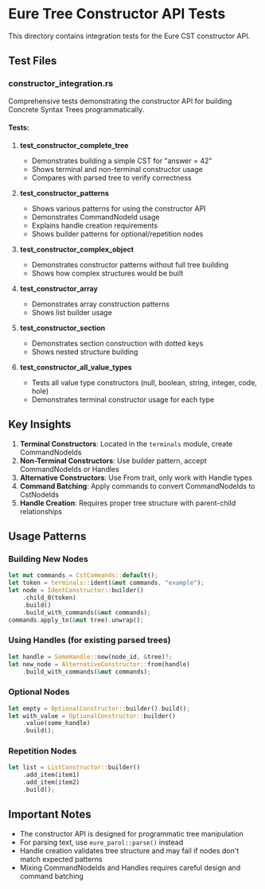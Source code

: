 # Eure Tree Constructor API Tests

This directory contains integration tests for the Eure CST constructor API.

## Test Files

### constructor_integration.rs

Comprehensive tests demonstrating the constructor API for building Concrete Syntax Trees programmatically.

#### Tests:

1. **test_constructor_complete_tree**
   - Demonstrates building a simple CST for "answer = 42"
   - Shows terminal and non-terminal constructor usage
   - Compares with parsed tree to verify correctness

2. **test_constructor_patterns**
   - Shows various patterns for using the constructor API
   - Demonstrates CommandNodeId usage
   - Explains handle creation requirements
   - Shows builder patterns for optional/repetition nodes

3. **test_constructor_complex_object**
   - Demonstrates constructor patterns without full tree building
   - Shows how complex structures would be built

4. **test_constructor_array**
   - Demonstrates array construction patterns
   - Shows list builder usage

5. **test_constructor_section**
   - Demonstrates section construction with dotted keys
   - Shows nested structure building

6. **test_constructor_all_value_types**
   - Tests all value type constructors (null, boolean, string, integer, code, hole)
   - Demonstrates terminal constructor usage for each type

## Key Insights

1. **Terminal Constructors**: Located in the `terminals` module, create CommandNodeIds
2. **Non-Terminal Constructors**: Use builder pattern, accept CommandNodeIds or Handles
3. **Alternative Constructors**: Use From trait, only work with Handle types
4. **Command Batching**: Apply commands to convert CommandNodeIds to CstNodeIds
5. **Handle Creation**: Requires proper tree structure with parent-child relationships

## Usage Patterns

### Building New Nodes
```rust
let mut commands = CstCommands::default();
let token = terminals::ident(&mut commands, "example");
let node = IdentConstructor::builder()
    .child_0(token)
    .build()
    .build_with_commands(&mut commands);
commands.apply_to(&mut tree).unwrap();
```

### Using Handles (for existing parsed trees)
```rust
let handle = SomeHandle::new(node_id, &tree)?;
let new_node = AlternativeConstructor::from(handle)
    .build_with_commands(&mut commands);
```

### Optional Nodes
```rust
let empty = OptionalConstructor::builder().build();
let with_value = OptionalConstructor::builder()
    .value(some_handle)
    .build();
```

### Repetition Nodes
```rust
let list = ListConstructor::builder()
    .add_item(item1)
    .add_item(item2)
    .build();
```

## Important Notes

- The constructor API is designed for programmatic tree manipulation
- For parsing text, use `eure_parol::parse()` instead
- Handle creation validates tree structure and may fail if nodes don't match expected patterns
- Mixing CommandNodeIds and Handles requires careful design and command batching